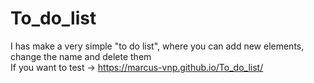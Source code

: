 # To_do_list
 I has make a very simple "to do list", where you can add new elements, change the name and delete them                                                              
 If you want to test -> https://marcus-vnp.github.io/To_do_list/
